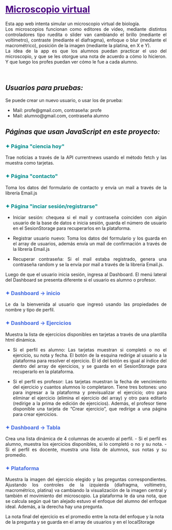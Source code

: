 <h1 style="color:Indigo;"><b><u>Microscopio virtual</u></b></h1>
<p style="text-align: justify">Esta app web intenta simular un microscopio virtual de biología.
    <br>
    Los microscopios funcionan como editores de video, mediante distintos controladores tipo ruedita o slider van
    cambiando el brillo (mediante el voltímetro), contraste (mediante el diafragma), enfoque o blur (mediante el
    macrométrico), posición de la imagen (mediante la platina, en X e Y).
    <br>La idea de la app es que los alumnos puedan practicar el uso del microscopio, y que se les otorgue una nota de acuerdo a cómo lo hicieron. Y que luego los profes puedan ver cómo le fue a cada alumno.</p>
    <br>
<h2><b><i>Usuarios para pruebas:</i></b></h2>

Se puede crear un nuevo usuario, o usar los de prueba:
<ul>
    <li> Mail: profe@gmail.com, contraseña: profe</li>
    <li> Mail: alumno@gmail.com, contraseña alumno</li>
</ul>

<h2><b><i>Páginas que usan JavaScript en este proyecto:</i></b></h2>

<h3 style="color:DarkCyan;"><b>✦ Página "ciencia hoy"</b></h3>
<p style="text-align: justify">Trae noticias a través de la API currentnews usando el método fetch y las muestra
    como tarjetas.</p>

<h3 style="color:DarkCyan"><b>✦ Página "contacto"</b></h3>
<p style="text-align: justify">Toma los datos del formulario de contacto y envía un mail a través de la librería
    Email.js</p>

<h3 style="color:DarkCyan"><b>✦ Página "inciar sesión/registrarse"</b></h3>
<ul>
    <li>
        <p style="text-align: justify"> Iniciar sesión: chequea si el mail y contraseña coinciden con algún usuario
            de la base de datos e inicia sesión,
            guarda el número de usuario en el SesionStorage para recuperarlos en la plataforma.</p>
    </li>
    <li>
        <p style="text-align: justify"> Registrar usuario nuevo: Toma los datos del formulario y los guarda en el
            array de usuarios, además envía un mail
            de confirmación a través de la librería Email.js</p>
    </li>
    <li>
        <p style="text-align: justify"> Recuperar contraseña: Si el mail estaba registrado, genera una contraseña
            random y se la envía por mail a través
            de la librería Email.js.</p>
    </li>
</ul>

<p style="text-align: justify">Luego de que el usuario inicia sesión, ingresa al Dashboard. El menú lateral
    del Dashboard se presenta
    diferente si el usuario es alumno o profesor.</p>

<h3 style="color:RoyalBlue;"><b>✦ Dashboard → inicio</b></h3>
<p style="text-align: justify">Le da la bienvenida al usuario que ingresó usando las propiedades de nombre y tipo de
    perfil.</p>

<h3 style="color:RoyalBlue;"><b>✦ Dashboard → Ejercicios</b></h3>
<p style="text-align: justify">Muestra la lista de ejercicios disponibles en tarjetas a través de una plantilla html
    dinámica.</p>
<ul>
    <li>
        <p style="text-align: justify"> Si el perfil es alumno: Las tarjetas muestran si completó o no el
            ejercicio, su nota y fecha. El botón de
            la esquina redirige al usuario a la plataforma para resolver el ejercicio. El id del botón es igual al
            índice del dentro del array de ejercicios, y se guarda en el SesionStorage para recuperarlo en la
            plataforma.</p>
    </li>
    <li>
        <p style="text-align: justify"> Si el perfil es profesor: Las tarjetas muestran la fecha de vencimiento
            del ejercicio y cuantos alumnos
            lo completaron. Tiene tres botones: uno para ingresar a la plataforma y previsualizar el ejercicio; otro
            para eliminar el ejercicio (elimina el ejercicio del array) y otro para editarlo (redirige a la prima de
            edición de ejercicios). Además, el profesor tiene disponible una tarjeta de “Crear ejercicio”, que
            redirige a una página para crear
            ejercicios.</p>
    </li>
</ul>

<h3 style="color:RoyalBlue;"><b>✦ Dashboard → Tabla</b></h3>
<p style="text-align: justify">Crea una lista dinámica de 4 columnas de acuerdo al perfil.
    - Si el perfil es alumno, muestra los ejercicios disponibles, si lo completó o no y su nota.
    - Si el perfil es docente, muestra una lista de alumnos, sus notas y su promedio.</p>

<h3 style="color:RoyalBlue;"><b>✦ Plataforma</b></h3>
<p style="text-align: justify">Muestra la imagen del ejercicio elegido y las preguntas correspondientes. Ajustando
    los controles de la izquierda (diafragma, voltímetro, macrométrico, platina) va cambiando la visualización de la
    imagen central y también el movimiento del microscopio. La plataforma le da una nota, que se calcula según qué
    tan alejado estuvo el enfoque del alumno del enfoque ideal. Además, a la derecha hay una pregunta. </p>
La nota final del ejercicio es el promedio entre la nota del enfoque y la nota de la pregunta y se guarda en el
array de usuarios y en el localStorage
